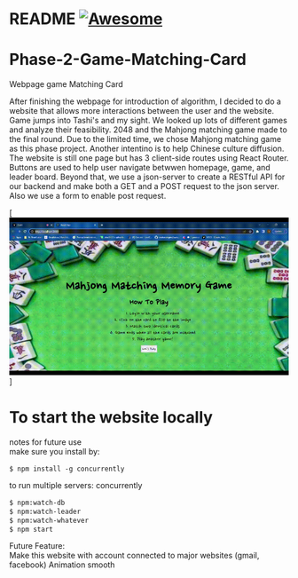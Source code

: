 # README [![Awesome](https://cdn.jsdelivr.net/gh/sindresorhus/awesome@d7305f38d29fed78fa85652e3a63e154dd8e8829/media/badge.svg)](https://github.com/sindresorhus/awesome#readme)
# Phase-2-Game-Matching-Card
Webpage game Matching Card

After finishing the webpage for introduction of algorithm, I decided to do a website that allows more interactions between the user and the website. Game jumps into Tashi's and my sight. We looked up lots of different games and analyze their feasibility. 2048 and the Mahjong matching game made to the final round. Due to the limited time, we chose Mahjong matching game as this phase project. Another intentino is to help Chinese culture diffusion. <br />
The website is still one page but has 3 client-side routes using React Router. Buttons are used to help user navigate betwwen homepage, game, and leader board. Beyond that, we use a json-server to create a RESTful API for our backend and make both a GET and a POST request to the json server. Also we use a form to enable post request.


[![webpage_gif_001](pictures/Phase%202%20project%20demo%20Mahjong%20Matching%20Game%20website%20220619.gif)]

# To start the website locally

notes for future use  <br />
make sure you install by:   <br />
```console
$ npm install -g concurrently
```
to run multiple servers: concurrently <br />
```console
$ npm:watch-db
$ npm:watch-leader
$ npm:watch-whatever
$ npm start
```

Future Feature: <br />
Make this website with account connected to major websites (gmail, facebook)
Animation smooth



